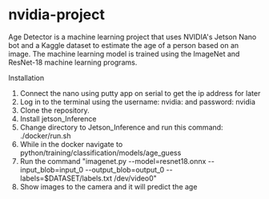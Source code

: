 # nvidia-project
Age Detector is a machine learning project that uses NVIDIA's Jetson Nano bot and a Kaggle dataset to estimate the age of a person based on an image. The machine learning model is trained using the ImageNet and ResNet-18 machine learning programs.

Installation
1. Connect the nano using putty app on serial to get the ip address for later
2. Log in to the terminal using the username: nvidia: and password: nvidia
3. Clone the repository.
4. Install jetson_Inference
5. Change directory to Jetson_Inference and run this command: ./docker/run.sh
6. While in the docker navigate to python/training/classification/models/age_guess
7. Run the command "imagenet.py --model=resnet18.onnx --input_blob=input_0 --output_blob=output_0 --labels=$DATASET/labels.txt /dev/video0"
8. Show images to the camera and it will predict the age
